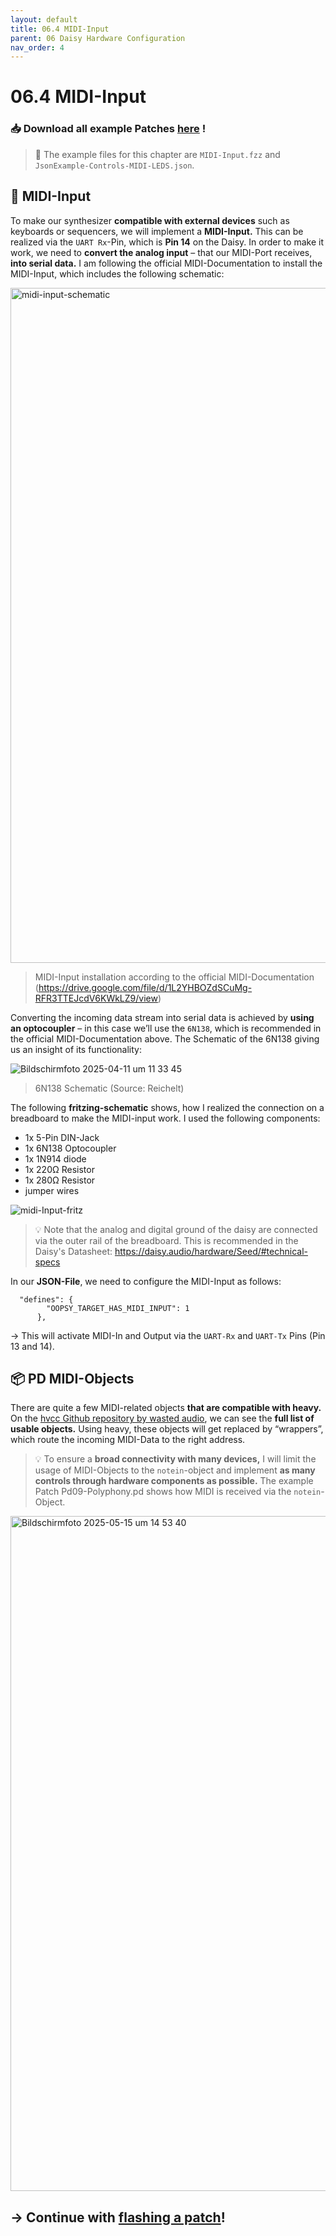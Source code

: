 ```yaml
---
layout: default
title: 06.4 MIDI-Input
parent: 06 Daisy Hardware Configuration
nav_order: 4
---
```


# 06.4 MIDI-Input

### 📥 Download all example Patches <a href="{{ site.baseurl }}/assets/diy-synth-example-files.zip" download>here</a> !
> 📖 The example files for this chapter are `MIDI-Input.fzz` and `JsonExample-Controls-MIDI-LEDS.json`.

## 🔌 MIDI-Input

To make our synthesizer **compatible with external devices** such as keyboards or sequencers, we will implement a **MIDI-Input.** This can be realized via the `UART Rx`-Pin, which is **Pin 14** on the Daisy. In order to make it work, we need to **convert the analog input** – that our MIDI-Port receives, **into serial data.** I am following the official MIDI-Documentation to install the MIDI-Input, which includes the following schematic:

<img width="1080" alt="midi-input-schematic" src="https://github.com/user-attachments/assets/d785da1d-aa7e-48a8-835e-e78809d0c248" />

> MIDI-Input installation according to the official MIDI-Documentation (https://drive.google.com/file/d/1L2YHBOZdSCuMg-RFR3TTEJcdV6KWkLZ9/view)

Converting the incoming data stream into serial data is achieved by **using an optocoupler** – in this case we’ll use the `6N138`, which is recommended in the official MIDI-Documentation above. The Schematic of the 6N138 giving us an insight of its functionality:

![Bildschirmfoto 2025-04-11 um 11 33 45](https://github.com/user-attachments/assets/d01f9375-99c4-42bc-a61f-b68634025dd9)

> 6N138 Schematic (Source: Reichelt)

The following **fritzing-schematic** shows, how I realized the connection on a breadboard to make the MIDI-input work. I used the following components:
- 1x 5-Pin DIN-Jack
- 1x 6N138 Optocoupler
- 1x 1N914 diode
- 1x 220Ω Resistor
- 1x 280Ω Resistor
- jumper wires

![midi-Input-fritz](https://github.com/user-attachments/assets/5c060f24-98d4-4f4e-9d54-9513c27857a5)

> 💡 Note that the analog and digital ground of the daisy are connected via the outer rail of the breadboard. This is recommended in the Daisy's Datasheet: https://daisy.audio/hardware/Seed/#technical-specs

In our **JSON-File**, we need to configure the MIDI-Input as follows:

```
  "defines": {
        "OOPSY_TARGET_HAS_MIDI_INPUT": 1
      },

```
→ This will activate MIDI-In and Output via the `UART-Rx` and `UART-Tx` Pins (Pin 13 and 14).

## 📦 PD MIDI-Objects

There are quite a few MIDI-related objects **that are compatible with heavy.** On the [hvcc Github repository by wasted audio](https://github.com/Wasted-Audio/hvcc/blob/develop/docs/04.midi.md), we can see the **full list of usable objects.** Using heavy, these objects will get replaced by “wrappers”, which route the incoming MIDI-Data to the right address.

> 💡 To ensure a **broad connectivity with many devices,** I will limit the usage of MIDI-Objects to the `notein`-object and implement **as many controls through hardware components as possible.** The example Patch Pd09-Polyphony.pd shows how MIDI is received via the `notein`-Object.

<img width="1080" alt="Bildschirmfoto 2025-05-15 um 14 53 40" src="https://github.com/user-attachments/assets/9a17166b-3363-4e8b-802a-e0e974dbd09b" />

## → Continue with [flashing a patch]({{site.baseurl}}/chapter-07/07-flashing-a-patch)!
